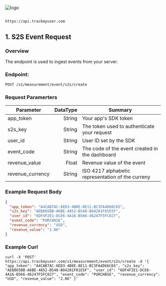 ![logo](https://github.com/user-attachments/assets/0d41b803-968a-41a8-809a-0dd3d91ec489)

## 

```perl
https://api.trackmyuser.com
```

## 1. S2S Event Request

### Overview

The endpoint is used to ingest events from your server.

### Endpoint: 

```perl
POST /v1/measurement/event/s2s/create
```

### Request Paramerters

| Parameter   | DataType | Summary  |
|--------|----:|---------|
| app_token  |  String | Your app's SDK token      |
| s2s_key    |  String | The token used to authenticate your request  |
| user_id|  String | User ID set by the SDK      |
| event_code|  String | The code of the event created in the dashboard      |
| revenue_value|  Float |  Revenue value of the event      |
| revenue_currency|  String | ISO 4217 alphabetic representation of the curreny     |


### Example Request Body

```json
{
  "app_token": "A4CAB7AC-6ED3-4B8E-8E11-BC3FA4D66C65",
  "s2s_key": "AEB865BB-A6BE-4852-B548-B84201F01E5F",
  "user_id": "6DF4F2E1-DCE6-4A16-B566-46247F5FC027",
  "event_code": "PURCHASE",
  "revenue_currency": "USD",
  "revenue_value": "2.06" 
}
```

### Example Curl

```curl
curl -X 'POST' https://api.trackmyuser.com/v1/measurement/event/s2s/create -d '{ "app_token": "A4CAB7AC-6ED3-4B8E-8E11-BC3FA4D66C65", "s2s_key": "AEB865BB-A6BE-4852-B548-B84201F01E5F", "user_id": "6DF4F2E1-DCE6-4A16-B566-46247F5FC027", "event_code": "PURCHASE", "revenue_currency": "USD", "revenue_value": "2.06" }'
```
